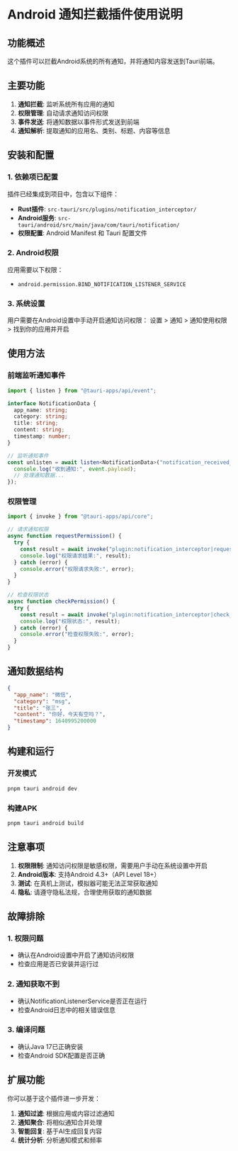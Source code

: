 # Android 通知拦截插件使用说明

## 功能概述

这个插件可以拦截Android系统的所有通知，并将通知内容发送到Tauri前端。

## 主要功能

1. **通知拦截**: 监听系统所有应用的通知
2. **权限管理**: 自动请求通知访问权限
3. **事件发送**: 将通知数据以事件形式发送到前端
4. **通知解析**: 提取通知的应用名、类别、标题、内容等信息

## 安装和配置

### 1. 依赖项已配置

插件已经集成到项目中，包含以下组件：

- **Rust插件**: `src-tauri/src/plugins/notification_interceptor/`
- **Android服务**: `src-tauri/android/src/main/java/com/tauri/notification/`
- **权限配置**: Android Manifest 和 Tauri 配置文件

### 2. Android权限

应用需要以下权限：
- `android.permission.BIND_NOTIFICATION_LISTENER_SERVICE`

### 3. 系统设置

用户需要在Android设置中手动开启通知访问权限：
设置 > 通知 > 通知使用权限 > 找到你的应用并开启

## 使用方法

### 前端监听通知事件

```typescript
import { listen } from "@tauri-apps/api/event";

interface NotificationData {
  app_name: string;
  category: string;
  title: string;
  content: string;
  timestamp: number;
}

// 监听通知事件
const unlisten = await listen<NotificationData>("notification_received_original", (event) => {
  console.log("收到通知:", event.payload);
  // 处理通知数据...
});
```

### 权限管理

```typescript
import { invoke } from "@tauri-apps/api/core";

// 请求通知权限
async function requestPermission() {
  try {
    const result = await invoke("plugin:notification_interceptor|request_notification_permission");
    console.log("权限请求结果:", result);
  } catch (error) {
    console.error("权限请求失败:", error);
  }
}

// 检查权限状态
async function checkPermission() {
  try {
    const result = await invoke("plugin:notification_interceptor|check_notification_permission");
    console.log("权限状态:", result);
  } catch (error) {
    console.error("检查权限失败:", error);
  }
}
```

## 通知数据结构

```json
{
  "app_name": "微信",
  "category": "msg",
  "title": "张三",
  "content": "你好，今天有空吗？",
  "timestamp": 1640995200000
}
```

## 构建和运行

### 开发模式
```bash
pnpm tauri android dev
```

### 构建APK
```bash
pnpm tauri android build
```

## 注意事项

1. **权限限制**: 通知访问权限是敏感权限，需要用户手动在系统设置中开启
2. **Android版本**: 支持Android 4.3+（API Level 18+）
3. **测试**: 在真机上测试，模拟器可能无法正常获取通知
4. **隐私**: 请遵守隐私法规，合理使用获取的通知数据

## 故障排除

### 1. 权限问题
- 确认在Android设置中开启了通知访问权限
- 检查应用是否已安装并运行过

### 2. 通知获取不到
- 确认NotificationListenerService是否正在运行
- 检查Android日志中的相关错误信息

### 3. 编译问题
- 确认Java 17已正确安装
- 检查Android SDK配置是否正确

## 扩展功能

你可以基于这个插件进一步开发：

1. **通知过滤**: 根据应用或内容过滤通知
2. **通知聚合**: 将相似通知合并处理
3. **智能回复**: 基于AI生成回复内容
4. **统计分析**: 分析通知模式和频率 